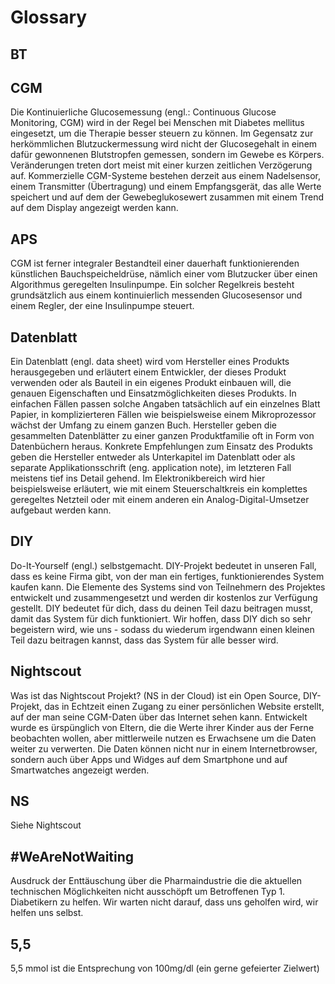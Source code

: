 # Glossary

## BT


## CGM

 Die Kontinuierliche Glucosemessung (engl.: Continuous Glucose Monitoring, CGM) wird in der Regel bei Menschen mit Diabetes mellitus eingesetzt, um die Therapie besser steuern zu können. Im Gegensatz zur herkömmlichen Blutzuckermessung wird nicht der Glucosegehalt in einem dafür gewonnenen  Blutstropfen gemessen, sondern im Gewebe es Körpers. Veränderungen treten dort meist mit einer kurzen zeitlichen Verzögerung auf. 
 Kommerzielle CGM-Systeme bestehen derzeit aus einem Nadelsensor, einem Transmitter (Übertragung) und einem Empfangsgerät, das alle Werte speichert und auf dem der Gewebeglukosewert zusammen mit einem Trend auf dem Display angezeigt werden kann. 
 


## APS
CGM ist ferner integraler Bestandteil einer dauerhaft funktionierenden künstlichen Bauchspeicheldrüse, nämlich einer vom Blutzucker über einen Algorithmus geregelten Insulinpumpe. Ein solcher Regelkreis besteht grundsätzlich aus einem kontinuierlich messenden Glucosesensor und einem Regler, der eine Insulinpumpe steuert.

## Datenblatt

Ein Datenblatt (engl. data sheet) wird vom Hersteller eines Produkts herausgegeben und erläutert einem Entwickler, der dieses Produkt verwenden oder als Bauteil in ein eigenes Produkt einbauen will, die genauen Eigenschaften und Einsatzmöglichkeiten dieses Produkts. In einfachen Fällen passen solche Angaben tatsächlich auf ein einzelnes Blatt Papier, in komplizierteren Fällen wie beispielsweise einem Mikroprozessor wächst der Umfang zu einem ganzen Buch.
Hersteller geben die gesammelten Datenblätter zu einer ganzen Produktfamilie oft in Form von Datenbüchern heraus.
Konkrete Empfehlungen zum Einsatz des Produkts geben die Hersteller entweder als Unterkapitel im Datenblatt oder als separate Applikationsschrift (eng. application note), im letzteren Fall meistens tief ins Detail gehend. Im Elektronikbereich wird hier beispielsweise erläutert, wie mit einem Steuerschaltkreis ein komplettes geregeltes Netzteil oder mit einem anderen ein Analog-Digital-Umsetzer aufgebaut werden kann.

## DIY

Do-It-Yourself (engl.) selbstgemacht. 
DIY-Projekt bedeutet in unseren Fall, dass es keine Firma gibt, von der man ein fertiges, funktionierendes System kaufen kann. Die Elemente des Systems sind von Teilnehmern des Projektes entwickelt und zusammengesetzt und werden dir kostenlos zur Verfügung gestellt. DIY bedeutet für dich, dass du deinen Teil dazu beitragen musst, damit das System für dich funktioniert. Wir hoffen, dass DIY dich so sehr begeistern wird, wie uns - sodass du wiederum irgendwann einen kleinen Teil dazu beitragen kannst, dass das System für alle besser wird.

## Nightscout

Was ist das Nightscout Projekt? (NS in der Cloud) ist ein Open Source, DIY-Projekt, das in Echtzeit einen Zugang zu einer persönlichen Website erstellt, auf der man seine CGM-Daten über das Internet sehen kann. Entwickelt wurde es ürspünglich von Eltern, die die Werte ihrer Kinder aus der Ferne beobachten wollen, aber mittlerweile nutzen es Erwachsene um die Daten weiter zu verwerten. Die Daten können nicht nur in einem Internetbrowser, sondern auch über Apps und Widges auf dem Smartphone und auf Smartwatches angezeigt werden.   

## NS

Siehe Nightscout

## #WeAreNotWaiting

Ausdruck der Enttäuschung über die Pharmaindustrie die die aktuellen technischen Möglichkeiten nicht ausschöpft um Betroffenen Typ 1. Diabetikern zu helfen.
Wir warten nicht darauf, dass uns geholfen wird, wir helfen uns selbst.

## 5,5 
5,5 mmol ist die Entsprechung von 100mg/dl (ein gerne gefeierter Zielwert)